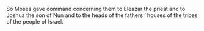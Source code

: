 So Moses gave command concerning them to Eleazar the priest and to Joshua the son of Nun and to the heads of the fathers ’ houses of the tribes of the people of Israel.
